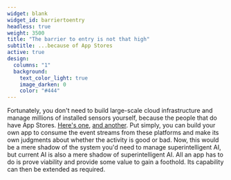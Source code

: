 ```yaml
---
widget: blank
widget_id: barriertoentry
headless: true
weight: 3500
title: "The barrier to entry is not that high"
subtitle: ...because of App Stores
active: true
design:
  columns: "1"
  background:
    text_color_light: true
    image_darken: 0
    color: "#444"
---
```


Fortunately, you don't need to build large-scale cloud infrastructure and manage millions of installed sensors yourself, because the people that do have App Stores.  [Here's one](https://www.sentinelone.com/partners/singularity-marketplace/), [and another](https://store.crowdstrike.com/).  Put simply, you can build your own app to consume the event streams from these platforms and make its own judgments about whether the activity is good or bad.  Now, this would be a mere shadow of the system you'd need to manage superintelligent AI, but current AI is also a mere shadow of superintelligent AI.  All an app has to do is prove viability and provide some value to gain a foothold.  Its capability can then be extended as required.
